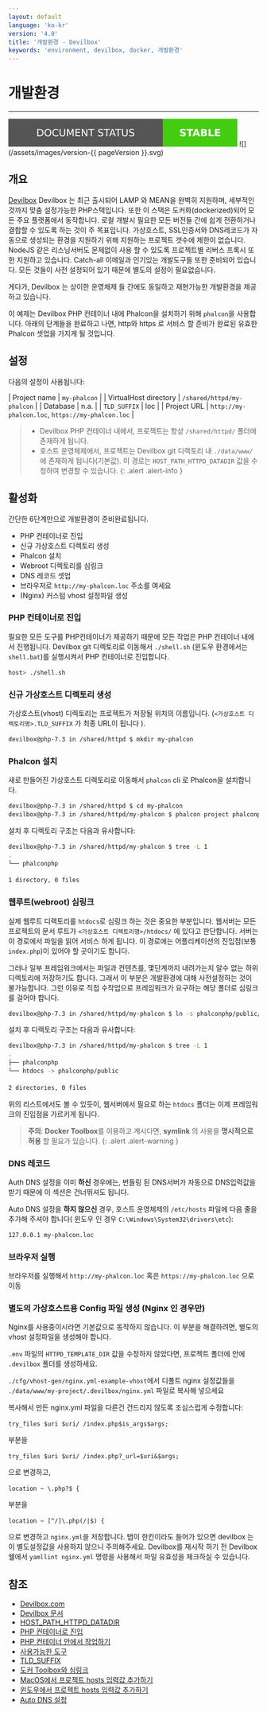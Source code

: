 ```yaml
---
layout: default
language: 'ko-kr'
version: '4.0'
title: '개발환경 - Devilbox'
keywords: 'environment, devilbox, docker, 개발환경'
---
```


# 개발환경

* * *

![](/assets/images/document-status-stable-success.svg) ![](/assets/images/version-{{ pageVersion }}.svg)

## 개요

[Devilbox](https://devilbox.org) Devilbox 는 최근 출시되어 LAMP 와 MEAN을 완벽히 지원하며, 세부적인 것까지 맞춤 설정가능한 PHP스택입니다. 또한 이 스택은 도커화(dockerized)되어 모든 주요 플랫폼에서 동작합니다. 로컬 개발시 필요한 모든 버전들 간에 쉽게 전환하거나 결합할 수 있도록 하는 것이 주 목표입니다. 가상호스트, SSL인증서와 DNS레코드가 자동으로 생성되는 환경을 지원하기 위해 지원하는 프로젝트 갯수에 제한이 없습니다. NodeJS 같은 리스닝서버도 문제없이 사용 할 수 있도록 프로젝트별 리버스 프록시 또한 지원하고 있습니다. Catch-all 이메일과 인기있는 개발도구들 또한 준비되어 있습니다. 모든 것들이 사전 설정되어 있기 때문에 별도의 설정이 필요없습니다.

게다가, Devilbox 는 상이한 운영체제 들 간에도 동일하고 재현가능한 개발환경을 제공하고 있습니다.

이 예제는 Devilbox PHP 컨테이너 내에 Phalcon을 설치하기 위해 `phalcon`을 사용합니다. 아래의 단계들을 완료하고 나면, http와 https 로 서비스 할 준비가 완료된 유효한 Phalcon 셋업을 가지게 될 것입니다.

## 설정

다음의 설정이 사용됩니다:

| Project name | `my-phalcon` | | VirtualHost directory | `/shared/httpd/my-phalcon` | | Database | n.a. | | `TLD_SUFFIX` | loc | | Project URL | `http://my-phalcon.loc`, `https://my-phalcon.loc` |

> * Devilbox PHP 컨테이너 내에서, 프로젝트는 항상 `/shared/httpd/` 폴더에 존재하게 됩니다.
> * 호스트 운영체제에서, 프로젝트는 Devilbox git 디렉토리 내 `./data/www/` 에 존재하게 됩니다(기본값). 이 경로는 `HOST_PATH_HTTPD_DATADIR` 값을 수정하여 변경할 수 있습니다.
{: .alert .alert-info }

## 활성화

간단한 6단계만으로 개발환경이 준비완료됩니다.

- PHP 컨테이너로 진입
- 신규 가상호스트 디렉토리 생성
- Phalcon 설치
- Webroot 디렉토리를 심링크
- DNS 레코드 셋업
- 브라우저로 `http://my-phalcon.loc` 주소를 여세요
- (Nginx) 커스텀 vhost 설정파일 생성

### PHP 컨테이너로 진입

필요한 모든 도구를 PHP컨테이너가 제공하기 때문에 모든 작업은 PHP 컨테이너 내에서 진행됩니다. Devilbox git 디렉토리로 이동해서 `./shell.sh` (윈도우 환경에서는 `shell.bat`)를 실행시켜서 PHP 컨테이너로 진입합니다.

```bash
host> ./shell.sh
```

### 신규 가상호스트 디렉토리 생성

가상호스트(vhost) 디렉토리는 프로젝트가 저장될 위치의 이름입니다. (`<가상호스트 디렉토리명>.TLD_SUFFIX` 가 최종 URL이 됩니다 ).

```bash
devilbox@php-7.3 in /shared/httpd $ mkdir my-phalcon
```

### Phalcon 설치

새로 만들어진 가상호스트 디렉토리로 이동해서 `phalcon` cli 로 Phalcon을 설치합니다.

```bash
devilbox@php-7.3 in /shared/httpd $ cd my-phalcon
devilbox@php-7.3 in /shared/httpd/my-phalcon $ phalcon project phalconphp
```

설치 후 디렉토리 구조는 다음과 유사합니다:

```bash
devilbox@php-7.3 in /shared/httpd/my-phalcon $ tree -L 1
.
└── phalconphp

1 directory, 0 files
```

### 웹루트(webroot) 심링크

실제 웹루트 디렉토리를 `htdocs`로 심링크 하는 것은 중요한 부분입니다. 웹서버는 모든 프로젝트의 문서 루트가 `<가상호스트 디렉토리명>/htdocs/` 에 있다고 판단합니다. 서버는 이 경로에서 파일을 읽어 서비스 하게 됩니다. 이 경로에는 어플리케이션의 진입점(보통 `index.php`)이 있어야 할 곳이기도 합니다.

그러나 일부 프레임워크에서는 파일과 컨텐츠를, 몇단계까지 내려가는지 알수 없는 하위 디렉토리에 저장하기도 합니다. 그래서 이 부분은 개발환경에 대해 사전설정하는 것이 불가능합니다. 그런 이유로 직접 수작업으로 프레임워크가 요구하는 해당 폴더로 심링크를 걸어야 합니다.

```bash
devilbox@php-7.3 in /shared/httpd/my-phalcon $ ln -s phalconphp/public/ htdocs
```

설치 후 디렉토리 구조는 다음과 유사합니다:

```bash
devilbox@php-7.3 in /shared/httpd/my-phalcon $ tree -L 1
.
├── phalconphp
└── htdocs -> phalconphp/public

2 directories, 0 files
```

위의 리스트에서도 볼 수 있듯이, 웹서버에서 필요로 하는 `htdocs` 폴더는 이제 프레임워크의 진입점을 가르키게 됩니다.

> **주의**: **Docker Toolbox**를 이용하고 계시다면, **symlink** 의 사용을 **명시적으로 허용** 할 필요가 있습니다.
{: .alert .alert-warning }

### DNS 레코드

Auth DNS 설정을 이미 **하신** 경우에는, 번들링 된 DNS서버가 자동으로 DNS입력값을 받기 때문에 이 섹션은 건너뛰셔도 됩니다.

Auto DNS 설정을 **하지 않으신** 경우, 호스트 운영체제의 `/etc/hosts` 파일에 다음 줄을 추가해 주셔야 합니다( 윈도우 인 경우 `C:\Windows\System32\drivers\etc`):

```bash
127.0.0.1 my-phalcon.loc
```

### 브라우저 실행

브라우저를 실행해서 `http://my-phalcon.loc` 혹은 `https://my-phalcon.loc` 으로 이동

### 별도의 가상호스트용 Config 파일 생성 (Nginx 인 경우만)

Nginx를 사용중이시라면 기본값으로 동작하지 않습니다. 이 부분을 해결하려면, 별도의 vhost 설정파일을 생성해야 합니다.

`.env` 파일의 `HTTPD_TEMPLATE_DIR` 값을 수정하지 않았다면, 프로젝트 폴더에 안에 `.devilbox` 폴더를 생성하세요.

`./cfg/vhost-gen/nginx.yml-example-vhost`에서 디폴트 nginx 설정값들을 `./data/www/my-project/.devilbox/nginx.yml` 파일로 복사해 넣으세요

복사해서 만든 nginx.yml 파일을 다른건 건드리지 않도록 조심스럽게 수정합니다:

`try_files $uri $uri/ /index.php$is_args$args;`

부분을

`try_files $uri $uri/ /index.php?_url=$uri&$args;`

으로 변경하고,

`location ~ \.php?$ {`

부분을

`location ~ [^/]\.php(/|$) {`

으로 변경하고 `nginx.yml`을 저장합니다. 탭이 한칸이라도 들어가 있으면 devilbox 는 이 별도설정값을 사용하지 않으니 주의해주세요. Devilbox를 재시작 하기 전 Devilbox 쉘에서 `yamllint nginx.yml` 명령을 사용해서 파일 유효성을 체크하실 수 있습니다.

## 참조

- [Devilbox.com](https://devilbox.org)
- [Devilbox 문서](https://devilbox.readthedocs.io/en/latest/examples/setup-phalcon.html)
- [HOST_PATH_HTTPD_DATADIR](https://devilbox.readthedocs.io/en/latest/configuration-files/env-file.html#env-httpd-datadir)
- [PHP 컨테이너로 진입](https://devilbox.readthedocs.io/en/latest/getting-started/enter-the-php-container.html#enter-the-php-container) 
- [PHP 컨테이너 안에서 작업하기](https://devilbox.readthedocs.io/en/latest/intermediate/work-inside-the-php-container.html#work-inside-the-php-container)
- [사용가능한 도구](https://devilbox.readthedocs.io/en/latest/readings/available-tools.html#available-tools) 
- [TLD_SUFFIX](https://devilbox.readthedocs.io/en/latest/configuration-files/env-file.html#env-tld-suffix)
- [도커 Toolbox와 심링크](https://devilbox.readthedocs.io/en/latest/howto/docker-toolbox/docker-toolbox-and-the-devilbox.html#howto-docker-toolbox-and-the-devilbox-windows-symlinks)
- [MacOS에서 프로젝트 hosts 입력값 추가하기](https://devilbox.readthedocs.io/en/latest/howto/dns/add-project-dns-entry-on-mac.html#howto-add-project-hosts-entry-on-mac)
- [윈도우에서 프로젝트 hosts 입력값 추가하기](https://devilbox.readthedocs.io/en/latest/howto/dns/add-project-dns-entry-on-win.html#howto-add-project-hosts-entry-on-win)
- [Auto DNS 설정](https://devilbox.readthedocs.io/en/latest/intermediate/setup-auto-dns.html#setup-auto-dns)
